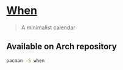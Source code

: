 # [When](http://www.lightandmatter.com/when/when.html)

> A minimalist calendar

## Available on Arch repository

```sh
pacman -S when
```
